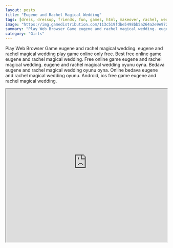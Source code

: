 ```yaml
---
layout: posts
title: "Eugene and Rachel Magical Wedding"
tags: [dress, dressup, friends, fun, games, html, makeover, rachel, wedding, eugene, macig, free, online, games, oyna, game, free, games, play, play, games]
image: "https://img.gamedistribution.com/113c519fdbe5498bb5a264a2e9e97251.jpg"
summary: "Play Web Browser Game eugene and rachel magical wedding. eugene and rachel magical wedding play game online only free. Best free online game eugene and rachel magical wedding. Free online game eugene and rachel magical wedding. eugene and rachel magical wedding oyunu oyna. Bedava eugene and rachel magical wedding oyunu oyna. Online bedava eugene and rachel magical wedding oyunu. Android, ios free game eugene and rachel magical wedding."
category: "Girls"
---
```


Play Web Browser Game eugene and rachel magical wedding. eugene and rachel magical wedding play game online only free. Best free online game eugene and rachel magical wedding. Free online game eugene and rachel magical wedding. eugene and rachel magical wedding oyunu oyna. Bedava eugene and rachel magical wedding oyunu oyna. Online bedava eugene and rachel magical wedding oyunu. Android, ios free game eugene and rachel magical wedding.

<iframe width="100%" height="480px;" src="https://html5.gamedistribution.com/113c519fdbe5498bb5a264a2e9e97251/"></iframe>